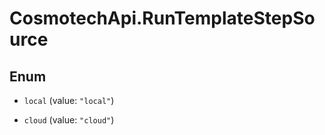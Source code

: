 # CosmotechApi.RunTemplateStepSource

## Enum


* `local` (value: `"local"`)

* `cloud` (value: `"cloud"`)


